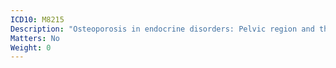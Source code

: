 ```yaml
---
ICD10: M8215
Description: "Osteoporosis in endocrine disorders: Pelvic region and thigh"
Matters: No
Weight: 0
---
```


